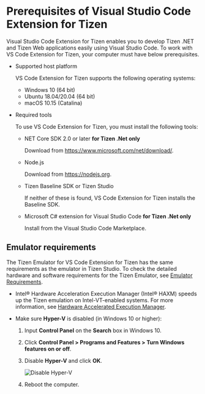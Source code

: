 # Prerequisites of Visual Studio Code Extension for Tizen

Visual Studio Code Extension for Tizen enables you to develop Tizen .NET and Tizen Web applications easily using Visual Studio Code. To work with VS Code Extension for Tizen, your computer must have below prerequisites.

- Supported host platform

  VS Code Extension for Tizen supports the following operating systems:

  - Windows 10 (64 bit)
  - Ubuntu 18.04/20.04 (64 bit)
  - macOS 10.15 (Catalina)

- Required tools

  To use VS Code Extension for Tizen, you must install the following tools:

  - NET Core SDK 2.0 or later **for Tizen .Net only**

    Download from <https://www.microsoft.com/net/download/>.

  - Node.js

    Download from <https://nodejs.org>.

  - Tizen Baseline SDK or Tizen Studio

    If neither of these is found, VS Code Extension for Tizen installs the Baseline SDK.

  - Microsoft C\# extension for Visual Studio Code **for Tizen .Net only**

    Install from the Visual Studio Code Marketplace.

## Emulator requirements

The Tizen Emulator for VS Code Extension for Tizen has the same requirements as the emulator in Tizen Studio. To check the detailed hardware and software requirements for the Tizen Emulator, see [Emulator Requirements](../tizen-studio/setup/prerequisites.md#emulator).

- Intel&reg; Hardware Acceleration Execution Manager (Intel&reg; HAXM) speeds up the Tizen emulation on Intel-VT-enabled systems. For more information, see [Hardware Accelerated Execution Manager](../tizen-studio/setup/hardware-accelerated-execution-manager.md).

- Make sure **Hyper-V** is disabled (in Windows 10 or higher):
  1. Input **Control Panel** on the **Search** box in Windows 10.

  2. Click **Control Panel > Programs and Features > Turn Windows features on or off**.

  3. Disable **Hyper-V** and click **OK**.

     ![Disable Hyper-V](media/cs_prerequisite-disable-hiperv.png)

  4. Reboot the computer.


